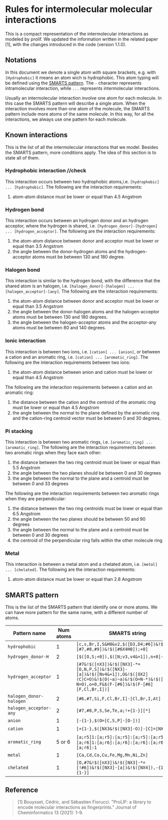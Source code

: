 # Rules for intermolecular molecular interactions

This is a compact representation of the intermolecular interactions as modeled by prolif.
We updated the information written in the related paper [1], with the changes introduced in the code (version 1.1.0).

## Notations
In this document we denote a single atom with square brackets, e.g. with `[Hydrophobic]` it means an atom wich is hydrophobic.
This atom typing will be defined using the [SMARTS pattern](#SMARTS-pattern).
The `-` character represents intramolecular interaction, while `...` represents intermolecular interactions.

Usually an intermolecular interaction involve one atom for each molecule.
In this case the SMARTS pattern will describe a single atom.
When the interaction involves more than one atom of the molecule, the SMARTS pattern include more atoms of the same molecule.
In this way, for all the interactions, we always use one pattern for each molecule.


## Known interactions

This is the list of all the intermolecular interactions that we model.
Besides the SMARTS pattern, more conditions apply.
The idea of this section is to state all of them.

### Hydrophobic interaction //check

This interaction occurs between two hydrophobic atoms,i.e. `[hydrophobic] ... [hydrophobic]`.
The following are the interaction requirements:
1. atom-atom distance must be lower or equal than 4.5 Angstrom


### Hydrogen bond

This interaction occurs between an hydrogen donor and an hydrogen acceptor, where the hydrogen is shared, i.e. `[hydrogen_donor]-[hydrogen] ... [hydrogen_acceptor]`.
The following are the interaction requirements:
1. the atom-atom distance between donor and acceptor must be lower or equal than 3.5 Angstrom
2. the angle between the donor-hydrogen atoms and the hydrogen-acceptor atoms must be between 130 and 180 degree.

### Halogen bond

This interaction is similar to the hydrogen bond, with the difference that the shared atom is an halogen, i.e. `[halogen_donor]-[halogen] ... [halogen_acceptor]-[any]`.
The following are the interaction requirements:
1. the atom-atom distance between donor and acceptor must be lower or equal than 3.5 Angstrom
2. the angle between the donor-halogen atoms and the halogen-acceptor atoms must be between 130 and 180 degrees.
3. the angle between the halogen-acceptor atoms and the acceptor-any atoms must be between 80 and 140 degrees.


### Ionic interaction

This interaction is between two ions, i.e. `[cation] ... [anion]`, or between a cation and an aromatic ring, i.e. `[cation] ... [aromatic_ring]`.
The following are the interaction requirements between two ions:
1. the atom-atom distance between anion and cation must be lower or equal than 4.5 Angstrom

The following are the interaction requirements between a cation and an aromatic ring:
1. the distance between the cation and the centroid of the aromatic ring must be lower or equal than 4.5 Angstrom
2. the angle between the normal to the plane defined by the aromatic ring and the cation-ring centroid vector must be between 0 and 30 degrees.


### Pi stacking

This interaction is between two aromatic rings, i.e. `[aromatic_ring] ... [aromatic_ring]`.
The following are the interaction requirements between two aromatic rings when they face each other:
1. the distance between the two ring centroid must be lower or equal than 5.5 Angstrom
2. the angle between the two planes should be between 0 and 30 degrees
3. the angle between the normal to the plane and a centroid must be between 0 and 33 degrees

The following are the interaction requirements between two aromatic rings when they are perpendicular:
1. the distance between the two ring centroids must be lower or equal than 6.5 Angstrom
2. the angle between the two planes should be between 50 and 90 degrees
3. the angle between the normal to the plane and a centroid must be between 0 and 30 degrees
4. the centroid of the perpendicular ring falls within the other molecule ring

### Metal

This interaction is between a metal atom and a chelated atom, i.e. `[metal] ... [chelated]`.
The following are the interaction requirements:
1. atom-atom distance must be lower or equal than 2.8 Angstrom

## SMARTS pattern

This is the list of the SMARTS pattern that identify one or more atoms.
We can have more pattern for the same name, with a different number of atoms.

| Pattern name            | Num atoms | SMARTS string                                      |
|-------------------------|-----------|----------------------------------------------------|
| `hydrophobic`           |  1        | `[c,s,Br,I,S&H0&v2,$([D3,D4;#6])&!$([#6]~[#7,#8,#9])&!$([#6X4H0]);+0]` |
| `hydrogen_donor-H`      |  2        | `[$([O,S;+0]),$([N;v3,v4&+1]),n+0]-[H]` |
| `hydrogen_acceptor`     |  1        | `[#7&!$([nX3])&!$([NX3]-*=[O,N,P,S])&!$([NX3]-[a])&!$([Nv4&+1]),O&!$([OX2](C)C=O)&!$(O(~a)~a)&!$(O=N-*)&!$([O-]-N=O),o+0,F&$(F-[#6])&!$(F-[#6][F,Cl,Br,I])]` |
| `halogen_donor-halogen` |  2        | `[#6,#7,Si,F,Cl,Br,I]-[Cl,Br,I,At]` |
| `halogen_acceptor-any`  |  2        | `[#7,#8,P,S,Se,Te,a;!+{1-}][*]` |
| `anion`                 |  1        | `[-{1-},$(O=[C,S,P]-[O-])]` |
| `cation`                |  1        | `[+{1-},$([NX3&!$([NX3]-O)]-[C]=[NX3+])]` |
| `aromatic_ring`         |  5 or 6   | `[a;r5]1:[a;r5]:[a;r5]:[a;r5]:[a;r5]:1` or `[a;r6]1:[a;r6]:[a;r6]:[a;r6]:[a;r6]:[a;r6]:1` |
| `metal`                 |  1        | `[Ca,Cd,Co,Cu,Fe,Mg,Mn,Ni,Zn]` |
| `chelated`              |  1        | `[O,#7&!$([nX3])&!$([NX3]-*=[!#6])&!$([NX3]-[a])&!$([NX4]),-{1-};!+{1-}]` |


## Reference

> [1] Bouysset, Cédric, and Sébastien Fiorucci. "ProLIF: a library to encode molecular interactions as fingerprints." Journal of Cheminformatics 13 (2021): 1-9.